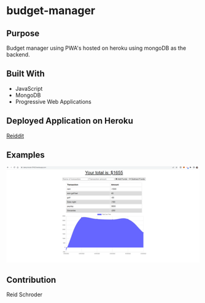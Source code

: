 # budget-manager
## Purpose
Budget manager using PWA's hosted on heroku using mongoDB as the backend.

## Built With
* JavaScript
* MongoDB
* Progressive Web Applications


## Deployed Application on Heroku
[Reiddit](https://damp-brook-97425.herokuapp.com/)

## Examples
![Alt text](./assets/images/budget-manager-screenshot.png "Budget Manager Screenshot")



## Contribution
Reid Schroder